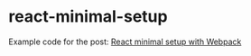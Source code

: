 # react-minimal-setup

Example code for the post: [React minimal setup with Webpack](https://medium.com/@dmatoso/react-minimal-setup-with-webpack-ee7f724df031)
